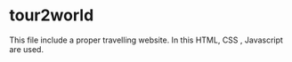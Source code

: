 ﻿# tour2world
This file include a proper travelling website.
In this HTML, CSS , Javascript are used.
